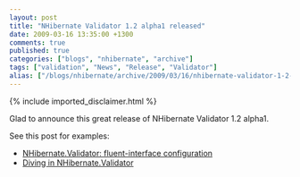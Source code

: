 ```yaml
---
layout: post
title: "NHibernate Validator 1.2 alpha1 released"
date: 2009-03-16 13:35:00 +1300
comments: true
published: true
categories: ["blogs", "nhibernate", "archive"]
tags: ["validation", "News", "Release", "Validator"]
alias: ["/blogs/nhibernate/archive/2009/03/16/nhibernate-validator-1-2-alpha1-released.aspx"]
---
```

<!-- more -->
{% include imported_disclaimer.html %}
<p>Glad to announce this great release of NHibernate Validator 1.2 alpha1.</p>
<p>See this post for examples:</p>
<ul>
<li><a href="/blogs/nhibernate/archive/2009/02/18/nhibernate-validator-fluent-interface-configuration.aspx">NHibernate.Validator: fluent-interface configuration</a></li>
<li><a href="/blogs/nhibernate/archive/2009/02/26/diving-in-nhibernate-validator.aspx">Diving in NHibernate.Validator</a><br /></li>
</ul>
